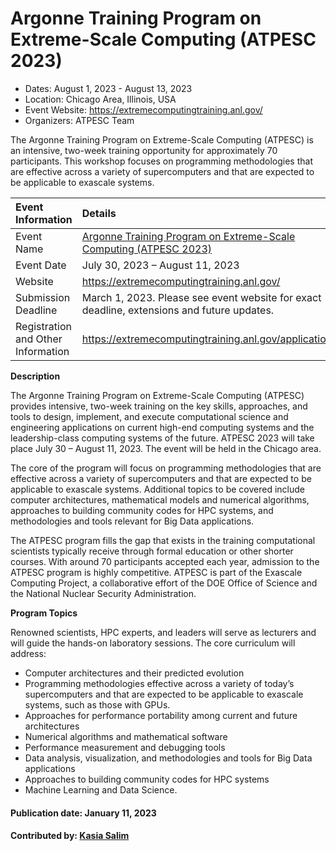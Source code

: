 # Argonne Training Program on Extreme-Scale Computing (ATPESC 2023)

- Dates: August 1, 2023 - August 13, 2023
- Location: Chicago Area, Illinois, USA
- Event Website: https://extremecomputingtraining.anl.gov/
- Organizers: ATPESC Team

<!-- begin deck text -->
The Argonne Training Program on Extreme-Scale Computing (ATPESC) is an intensive, two-week training opportunity for approximately 70 participants. This workshop focuses on programming methodologies that are effective across a variety of supercomputers and that are expected to be applicable to exascale systems.
<!-- end deck text -->

Event Information | Details
:--- | :---			   
Event Name | [Argonne Training Program on Extreme-Scale Computing (ATPESC 2023)](https://extremecomputingtraining.anl.gov/)
Event Date | July 30, 2023 – August 11, 2023
Website | https://extremecomputingtraining.anl.gov/
Submission Deadline | March 1, 2023. Please see event website for exact deadline, extensions and future updates.
Registration and Other Information | https://extremecomputingtraining.anl.gov/application/


**Description** 

The Argonne Training Program on Extreme-Scale Computing (ATPESC) provides intensive, two-week training on the key skills, approaches, and tools to design, implement, and execute computational science and engineering applications on current high-end computing systems and the leadership-class computing systems of the future. ATPESC 2023 will take place July 30 – August 11, 2023. The event will be held in the Chicago area. 

The core of the program will focus on programming methodologies that are effective across a variety of supercomputers and that are expected to be applicable to exascale systems. Additional topics to be covered include computer architectures, mathematical models and numerical algorithms, approaches to building community codes for HPC systems, and methodologies and tools relevant for Big Data applications.

The ATPESC program fills the gap that exists in the training computational scientists typically receive through formal education or other shorter courses. With around 70 participants accepted each year, admission to the ATPESC program is highly competitive. ATPESC is part of the Exascale Computing Project, a collaborative effort of the DOE Office of Science and the National Nuclear Security Administration.

**Program Topics**

Renowned scientists, HPC experts, and leaders will serve as lecturers and will guide the hands-on laboratory sessions. The core curriculum will address:

* Computer architectures and their predicted evolution
* Programming methodologies effective across a variety of today’s supercomputers and that are expected to be applicable to exascale systems, such as those with GPUs.
* Approaches for performance portability among current and future architectures
* Numerical algorithms and mathematical software
* Performance measurement and debugging tools
* Data analysis, visualization, and methodologies and tools for Big Data applications
* Approaches to building community codes for HPC systems
* Machine Learning and Data Science.


#### Publication date: January 11, 2023
#### Contributed by: [Kasia Salim](https://github.com/karbarz)

<!---
Publish: yes
Categories: skills, performance 
Topics: online learning, High-performance computing (HPC), Performance at Leadership Computing Facilities
--->

